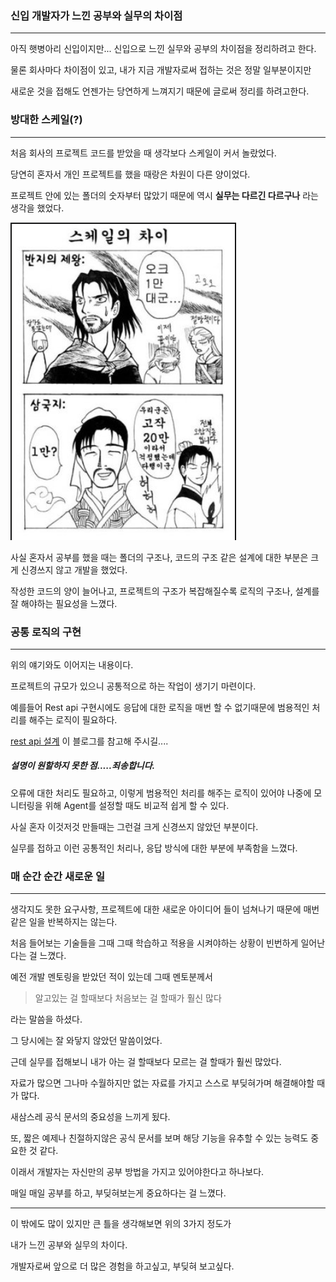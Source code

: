 ### 신입 개발자가 느낀 공부와 실무의 차이점

---

아직 햇병아리 신입이지만... 신입으로 느낀 실무와 공부의 차이점을 정리하려고 한다.

물론 회사마다 차이점이 있고, 내가 지금 개발자로써 접하는 것은 정말 일부분이지만

새로운 것을 접해도 언젠가는 당연하게 느껴지기 때문에 글로써 정리를 하려고한다.

### 방대한 스케일(?)

---

처음 회사의 프로젝트 코드를 받았을 때 생각보다 스케일이 커서 놀랐었다.

당연히 혼자서 개인 프로젝트를 했을 때랑은 차원이 다른 양이었다.

프로젝트 안에 있는 폴더의 숫자부터 많았기 때문에 역시 **실무는 다르긴 다르구나** 라는 생각을 했었다.

![클라스 차이](images/class.png)

사실 혼자서 공부를 했을 때는 폴더의 구조나, 코드의 구조 같은 설계에 대한 부분은 크게 신경쓰지 않고 개발을 했었다.

작성한 코드의 양이 늘어나고, 프로젝트의 구조가 복잡해질수록 로직의 구조나, 설계를 잘 해야하는 필요성을 느꼈다.

### 공통 로직의 구현

---

위의 얘기와도 이어지는 내용이다.

프로젝트의 규모가 있으니 공통적으로 하는 작업이 생기기 마련이다.

예를들어 Rest api 구현시에도 응답에 대한 로직을 매번 할 수 없기때문에 범용적인 처리를 해주는 로직이 필요하다.

[rest api 설계](https://imasoftwareengineer.tistory.com/35) 이 블로그를 참고해 주시길....

##### 설명이 원할하지 못한 점.....죄송합니다.

오류에 대한 처리도 필요하고, 이렇게 범용적인 처리를 해주는 로직이 있어야 나중에 모니터링을 위해
Agent를 설정할 때도 비교적 쉽게 할 수 있다.

사실 혼자 이것저것 만들때는 그런걸 크게 신경쓰지 않았던 부분이다.

실무를 접하고 이런 공통적인 처리나, 응답 방식에 대한 부분에 부족함을 느꼈다.

### 매 순간 순간 새로운 일

---

생각지도 못한 요구사항, 프로젝트에 대한 새로운 아이디어 들이 넘쳐나기 때문에 매번 같은 일을 반복하지는 않는다.

처음 들어보는 기술들을 그때 그때 학습하고 적용을 시켜야하는 상황이 빈번하게 일어난다는 걸 느꼈다.

예전 개발 멘토링을 받았던 적이 있는데 그때 멘토분께서

> 알고있는 걸 할때보다 처음보는 걸 할때가 훨신 많다

라는 말씀을 하셨다.

그 당시에는 잘 와닿지 않았던 말씀이었다.

근데 실무를 접해보니 내가 아는 걸 할때보다 모르는 걸 할때가 훨씬 많았다.

자료가 많으면 그나마 수월하지만 없는 자료를 가지고 스스로 부딪혀가며 해결해야할 때가 많다.

새삼스레 공식 문서의 중요성을 느끼게 됬다.

또, 짧은 예제나 친절하지않은 공식 문서를 보며 해당 기능을 유추할 수 있는 능력도 중요한 것 같다.

이래서 개발자는 자신만의 공부 방법을 가지고 있어야한다고 하나보다.

매일 매일 공부를 하고, 부딪혀보는게 중요하다는 걸 느꼈다.

---

이 밖에도 많이 있지만 큰 틀을 생각해보면 위의 3가지 정도가

내가 느낀 공부와 실무의 차이다.

개발자로써 앞으로 더 많은 경험을 하고싶고, 부딪혀 보고싶다.
